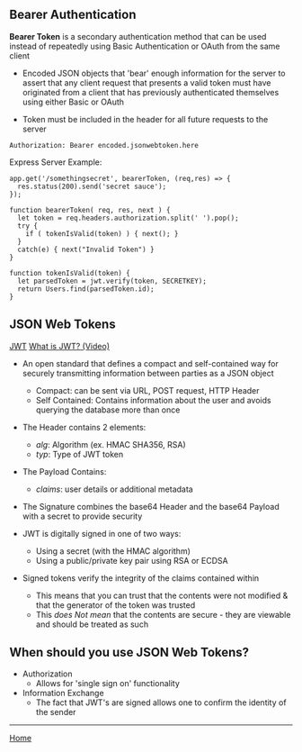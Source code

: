 ## Bearer Authentication

**Bearer Token** is a secondary authentication method that can be used instead of repeatedly using Basic Authentication or OAuth from the same client

  - Encoded JSON objects that 'bear' enough information for the server to assert that any client request that presents a valid token must have originated from a client that has previously authenticated themselves using either Basic or OAuth

  - Token must be included in the header for all future requests to the server

  ```
  Authorization: Bearer encoded.jsonwebtoken.here
```

Express Server Example:

```
app.get('/somethingsecret', bearerToken, (req,res) => {
  res.status(200).send('secret sauce');
});

function bearerToken( req, res, next ) {
  let token = req.headers.authorization.split(' ').pop();
  try {
    if ( tokenIsValid(token) ) { next(); }
  }
  catch(e) { next("Invalid Token") }
}

function tokenIsValid(token) {
  let parsedToken = jwt.verify(token, SECRETKEY);
  return Users.find(parsedToken.id);
}
```

## JSON Web Tokens
[JWT](https://jwt.io/introduction/)
[What is JWT? (Video)](https://www.youtube.com/watch?v=926mknSW9Lo)

- An open standard that defines a compact and self-contained way for securely transmitting information between parties as a JSON object
  - Compact: can be sent via URL, POST request, HTTP Header
  - Self Contained: Contains information about the user and avoids querying the database more than once

- The Header contains 2 elements:
  - *alg*: Algorithm (ex. HMAC SHA356, RSA)
  - *typ*: Type of JWT token

- The Payload Contains:
  - *claims*: user details or additional metadata

- The Signature combines the base64 Header and the base64 Payload with a secret to provide security

- JWT is digitally signed in one of two ways:
  - Using a secret (with the HMAC algorithm)
  - Using a public/private key pair using RSA or ECDSA

- Signed tokens verify the integrity of the claims contained within
  - This means that you can trust that the contents were not modified & that the generator of the token was trusted
  - This *does Not mean* that the contents are secure - they are viewable and should be treated as such

## When should you use JSON Web Tokens?

- Authorization
  - Allows for 'single sign on' functionality
- Information Exchange
  - The fact that JWT's are signed allows one to confirm the identity of the sender

---

[Home](https://jchinzi.github.io/reading-notes/)